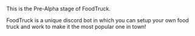 This is the Pre-Alpha stage of FoodTruck.

FoodTruck is a unique discord bot in which you can setup your own food truck and work to make it the most popular one in town!